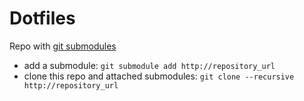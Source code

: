 # Dotfiles

Repo with [git submodules](https://git-scm.com/book/en/v2/Git-Tools-Submodules)

- add a submodule: ``` git submodule add http://repository_url ```
- clone this repo and attached submodules: ``` git clone --recursive http://repository_url ``` 


